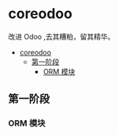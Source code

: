 # coreodoo

改进 Odoo ,去其糟粕，留其精华。

- [coreodoo](#coreodoo)
  - [第一阶段](#第一阶段)
    - [ORM 模块](#orm-模块)

## 第一阶段

### ORM 模块
